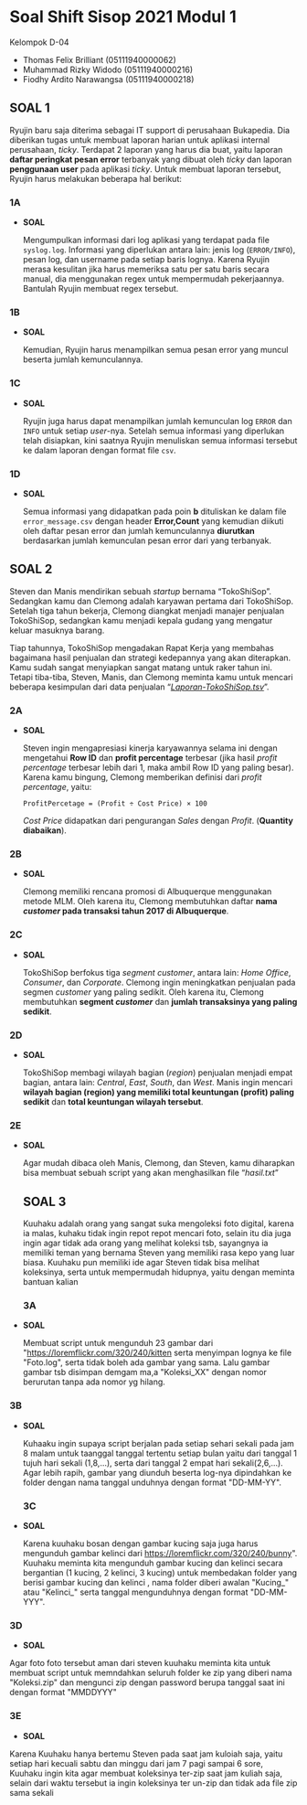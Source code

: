 # Soal Shift Sisop 2021 Modul 1

Kelompok D-04
- Thomas Felix Brilliant (05111940000062)
- Muhammad Rizky Widodo (05111940000216)
- Fiodhy Ardito Narawangsa (05111940000218)

## SOAL 1 ##

Ryujin baru saja diterima sebagai IT support di perusahaan Bukapedia. Dia diberikan tugas untuk membuat laporan harian untuk aplikasi internal perusahaan, <i>ticky</i>. Terdapat 2 laporan yang harus dia buat, yaitu laporan <b>daftar peringkat pesan error</b> terbanyak yang dibuat oleh <i>ticky</i> dan laporan <b>penggunaan user</b> pada aplikasi <i>ticky</i>. Untuk membuat laporan tersebut, Ryujin harus melakukan beberapa hal berikut:

### 1A ###

- <b>SOAL</b>
  
  Mengumpulkan informasi dari log aplikasi yang terdapat pada file `syslog.log`. Informasi yang diperlukan antara lain: jenis log (`ERROR/INFO`), pesan log, dan username pada setiap baris lognya. Karena Ryujin merasa kesulitan jika harus memeriksa satu per satu baris secara manual, dia menggunakan regex untuk mempermudah pekerjaannya. Bantulah Ryujin membuat regex tersebut.

### 1B ###

- <b>SOAL</b>

  Kemudian, Ryujin harus menampilkan semua pesan error yang muncul beserta jumlah kemunculannya.

### 1C ###

- <b>SOAL</b>

  Ryujin juga harus dapat menampilkan jumlah kemunculan log `ERROR` dan `INFO` untuk setiap <i>user</i>-nya. Setelah semua informasi yang diperlukan telah disiapkan, kini saatnya Ryujin menuliskan semua informasi tersebut ke dalam laporan dengan format file `csv`.

### 1D ###

- <b>SOAL</b>

  Semua informasi yang didapatkan pada poin <b>b</b> dituliskan ke dalam file `error_message.csv` dengan header <b>Error,Count</b> yang kemudian diikuti oleh daftar pesan error dan jumlah kemunculannya <b>diurutkan</b> berdasarkan jumlah kemunculan pesan error dari yang terbanyak.
 
## SOAL 2 ##

Steven dan Manis mendirikan sebuah <i>startup</i> bernama “TokoShiSop”. Sedangkan kamu dan Clemong adalah karyawan pertama dari TokoShiSop. Setelah tiga tahun bekerja, Clemong diangkat menjadi manajer penjualan TokoShiSop, sedangkan kamu menjadi kepala gudang yang mengatur keluar masuknya barang.

Tiap tahunnya, TokoShiSop mengadakan Rapat Kerja yang membahas bagaimana hasil penjualan dan strategi kedepannya yang akan diterapkan. Kamu sudah sangat menyiapkan sangat matang untuk raker tahun ini. Tetapi tiba-tiba, Steven, Manis, dan Clemong meminta kamu untuk mencari beberapa kesimpulan dari data penjualan “<i>[Laporan-TokoShiSop.tsv](https://drive.google.com/file/d/16GuWWg3tZpzO7lTKmyVF6I9JPFYJQFJ8/view?usp=sharing)</i>”.

### 2A ###

- <b>SOAL</b>
  
  Steven ingin mengapresiasi kinerja karyawannya selama ini dengan mengetahui <b>Row ID</b> dan <b>profit percentage</b> terbesar (jika hasil <i>profit percentage</i> terbesar lebih dari 1, maka ambil Row ID yang paling besar). Karena kamu bingung, Clemong memberikan definisi dari <i>profit percentage</i>, yaitu:
  ```
  ProfitPercetage = (Profit ÷ Cost Price) × 100
  ```
  <i>Cost Price</i> didapatkan dari pengurangan <i>Sales</i> dengan <i>Profit</i>. (<b>Quantity diabaikan</b>).

### 2B ###

- <b>SOAL</b>

  Clemong memiliki rencana promosi di Albuquerque menggunakan metode MLM. Oleh karena itu, Clemong membutuhkan daftar <b>nama <i>customer</i> pada transaksi tahun 2017 di Albuquerque</b>.

### 2C ###

- <b>SOAL</b>

  TokoShiSop berfokus tiga <i>segment customer</i>, antara lain: <i>Home Office</i>, <i>Consumer</i>, dan <i>Corporate</i>. Clemong ingin meningkatkan penjualan pada segmen <i>customer</i> yang paling sedikit. Oleh karena itu, Clemong membutuhkan <b>segment <i>customer</i></b> dan <b>jumlah transaksinya yang paling sedikit</b>.

### 2D ###

- <b>SOAL</b>
  
  TokoShiSop membagi wilayah bagian (<i>region</i>) penjualan menjadi empat bagian, antara lain: <i>Central</i>, <i>East</i>, <i>South</i>, dan <i>West</i>. Manis ingin mencari <b>wilayah bagian (region) yang memiliki total keuntungan (profit) paling sedikit</b> dan <b>total keuntungan wilayah tersebut</b>.

### 2E ###

- <b>SOAL</B>
  
  Agar mudah dibaca oleh Manis, Clemong, dan Steven, kamu diharapkan bisa membuat sebuah script yang akan menghasilkan file “<i>hasil.txt</i>”
  
  ## SOAL 3 ##
  
  Kuuhaku adalah orang yang sangat suka mengoleksi foto digital, karena ia malas, kuhaku tidak ingin repot repot mencari foto, selain itu dia juga ingin agar tidak ada orang yang melihat koleksi tsb, sayangnya ia memiliki teman yang bernama Steven yang memiliki rasa kepo yang luar biasa. Kuuhaku pun memiliki ide agar Steven tidak bisa melihat koleksinya, serta untuk mempermudah hidupnya, yaitu dengan meminta bantuan kalian
  
  ### 3A ###
  
- <b>SOAL</B>
  
  Membuat script untuk mengunduh 23 gambar dari "https://loremflickr.com/320/240/kitten serta menyimpan lognya ke file "Foto.log", serta tidak boleh ada gambar yang sama.  Lalu gambar gambar tsb disimpan demgam ma,a "Koleksi_XX" dengan nomor berurutan tanpa ada nomor yg hilang.

 ### 3B ###
  
- <b>SOAL</B>
  
  Kuhaaku ingin supaya script berjalan pada setiap sehari sekali pada jam 8 malam untuk taanggal tanggal tertentu setiap bulan yaitu dari tanggal 1 tujuh hari sekali (1,8,...), serta dari tanggal 2 empat hari sekali(2,6,...). Agar lebih rapih, gambar yang diunduh beserta log-nya dipindahkan ke folder dengan nama tanggal unduhnya dengan format "DD-MM-YY".
  
   ### 3C ###
  
- <b>SOAL</B>
  
  Karena kuuhaku bosan dengan gambar kucing saja juga harus mengunduh gambar kelinci dari https://loremflickr.com/320/240/bunny". Kuuhaku meminta kita mengunduh gambar kucing dan kelinci secara bergantian (1 kucing, 2 kelinci, 3 kucing) untuk membedakan folder yang berisi gambar kucing dan kelinci , nama folder diberi awalan "Kucing_" atau "Kelinci_" serta tanggal mengunduhnya dengan format "DD-MM-YYY".
  
### 3D ###
  
- <b>SOAL</B>
  
 Agar foto foto tersebut aman dari steven kuuhaku meminta kita untuk membuat script untuk memndahkan seluruh folder ke zip yang diberi nama "Koleksi.zip" dan mengunci zip dengan password berupa tanggal saat ini dengan format "MMDDYYY" 
 
 ### 3E ###
  
- <b>SOAL</B>
  
 Karena Kuuhaku hanya bertemu Steven pada saat jam kuloiah saja, yaitu setiap hari kecuali sabtu dan minggu dari jam 7 pagi sampai 6 sore, Kuuhaku ingin kita agar membuat koleksinya ter-zip saat jam kuliah saja, selain dari waktu tersebut ia ingin koleksinya ter un-zip dan tidak ada file zip sama sekali
